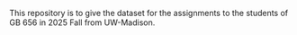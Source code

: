 This repository is to give the dataset for the assignments to the students of GB 656 in 2025 Fall from UW-Madison.
